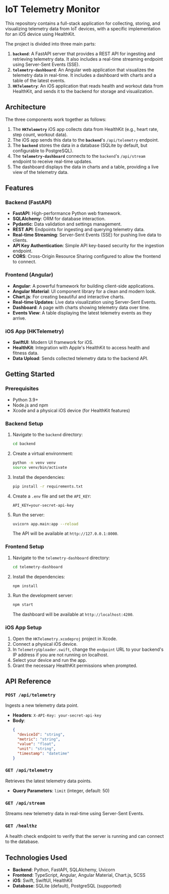 # IoT Telemetry Monitor

This repository contains a full-stack application for collecting, storing, and visualizing telemetry data from IoT devices, with a specific implementation for an iOS device using HealthKit.

The project is divided into three main parts:

1.  **`backend`**: A FastAPI server that provides a REST API for ingesting and retrieving telemetry data. It also includes a real-time streaming endpoint using Server-Sent Events (SSE).
2.  **`telemetry-dashboard`**: An Angular web application that visualizes the telemetry data in real-time. It includes a dashboard with charts and a table of the latest events.
3.  **`HKTelemetry`**: An iOS application that reads health and workout data from HealthKit, and sends it to the backend for storage and visualization.

## Architecture

The three components work together as follows:

1.  The **`HKTelemetry`** iOS app collects data from HealthKit (e.g., heart rate, step count, workout data).
2.  The iOS app sends this data to the **`backend`**'s `/api/telemetry` endpoint.
3.  The **`backend`** stores the data in a database (SQLite by default, but configurable to PostgreSQL).
4.  The **`telemetry-dashboard`** connects to the `backend`'s `/api/stream` endpoint to receive real-time updates.
5.  The dashboard displays the data in charts and a table, providing a live view of the telemetry data.

## Features

### Backend (FastAPI)

*   **FastAPI**: High-performance Python web framework.
*   **SQLAlchemy**: ORM for database interaction.
*   **Pydantic**: Data validation and settings management.
*   **REST API**: Endpoints for ingesting and querying telemetry data.
*   **Real-time Streaming**: Server-Sent Events (SSE) for pushing live data to clients.
*   **API Key Authentication**: Simple API key-based security for the ingestion endpoint.
*   **CORS**: Cross-Origin Resource Sharing configured to allow the frontend to connect.

### Frontend (Angular)

*   **Angular**: A powerful framework for building client-side applications.
*   **Angular Material**: UI component library for a clean and modern look.
*   **Chart.js**: For creating beautiful and interactive charts.
*   **Real-time Updates**: Live data visualization using Server-Sent Events.
*   **Dashboard**: A page with charts showing telemetry data over time.
*   **Events View**: A table displaying the latest telemetry events as they arrive.

### iOS App (HKTelemetry)

*   **SwiftUI**: Modern UI framework for iOS.
*   **HealthKit**: Integration with Apple's HealthKit to access health and fitness data.
*   **Data Upload**: Sends collected telemetry data to the backend API.

## Getting Started

### Prerequisites

*   Python 3.9+
*   Node.js and npm
*   Xcode and a physical iOS device (for HealthKit features)

### Backend Setup

1.  Navigate to the `backend` directory:
    ```bash
    cd backend
    ```
2.  Create a virtual environment:
    ```bash
    python -m venv venv
    source venv/bin/activate
    ```
3.  Install the dependencies:
    ```bash
    pip install -r requirements.txt
    ```
4.  Create a `.env` file and set the `API_KEY`:
    ```
    API_KEY=your-secret-api-key
    ```
5.  Run the server:
    ```bash
    uvicorn app.main:app --reload
    ```
    The API will be available at `http://127.0.0.1:8000`.

### Frontend Setup

1.  Navigate to the `telemetry-dashboard` directory:
    ```bash
    cd telemetry-dashboard
    ```
2.  Install the dependencies:
    ```bash
    npm install
    ```
3.  Run the development server:
    ```bash
    npm start
    ```
    The dashboard will be available at `http://localhost:4200`.

### iOS App Setup

1.  Open the `HKTelemetry.xcodeproj` project in Xcode.
2.  Connect a physical iOS device.
3.  In `TelemetryUploader.swift`, change the `endpoint` URL to your backend's IP address if you are not running on localhost.
4.  Select your device and run the app.
5.  Grant the necessary HealthKit permissions when prompted.

## API Reference

### `POST /api/telemetry`

Ingests a new telemetry data point.

*   **Headers**: `X-API-Key: your-secret-api-key`
*   **Body**:
    ```json
    {
      "deviceId": "string",
      "metric": "string",
      "value": "float",
      "unit": "string",
      "timestamp": "datetime"
    }
    ```

### `GET /api/telemetry`

Retrieves the latest telemetry data points.

*   **Query Parameters**: `limit` (integer, default: 50)

### `GET /api/stream`

Streams new telemetry data in real-time using Server-Sent Events.

### `GET /healthz`

A health check endpoint to verify that the server is running and can connect to the database.

## Technologies Used

*   **Backend**: Python, FastAPI, SQLAlchemy, Uvicorn
*   **Frontend**: TypeScript, Angular, Angular Material, Chart.js, SCSS
*   **iOS**: Swift, SwiftUI, HealthKit
*   **Database**: SQLite (default), PostgreSQL (supported)
